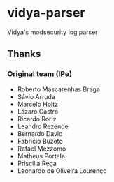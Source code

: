 # vidya-parser

Vidya's modsecurity log parser

## Thanks

### Original team (IPe)
- Roberto Mascarenhas Braga
- Sávio Arruda
- Marcelo Holtz
- Lázaro Castro
- Ricardo Roriz
- Leandro Rezende
- Bernardo David
- Fabrício Buzeto
- Rafael Mezzomo
- Matheus Portela
- Priscilla Rega
- Leonardo de Oliveira Lourenço
